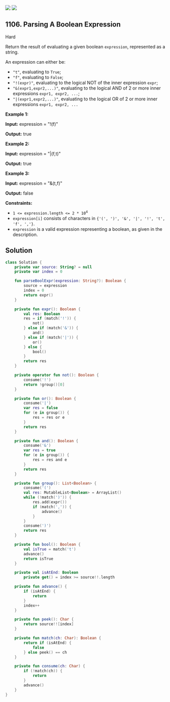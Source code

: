 [![](https://img.shields.io/github/stars/javadev/LeetCode-in-Kotlin?label=Stars&style=flat-square)](https://github.com/javadev/LeetCode-in-Kotlin)
[![](https://img.shields.io/github/forks/javadev/LeetCode-in-Kotlin?label=Fork%20me%20on%20GitHub%20&style=flat-square)](https://github.com/javadev/LeetCode-in-Kotlin/fork)

## 1106\. Parsing A Boolean Expression

Hard

Return the result of evaluating a given boolean `expression`, represented as a string.

An expression can either be:

*   `"t"`, evaluating to `True`;
*   `"f"`, evaluating to `False`;
*   `"!(expr)"`, evaluating to the logical NOT of the inner expression `expr`;
*   `"&(expr1,expr2,...)"`, evaluating to the logical AND of 2 or more inner expressions `expr1, expr2, ...`;
*   `"|(expr1,expr2,...)"`, evaluating to the logical OR of 2 or more inner expressions `expr1, expr2, ...`

**Example 1:**

**Input:** expression = "!(f)"

**Output:** true

**Example 2:**

**Input:** expression = "\|(f,t)"

**Output:** true

**Example 3:**

**Input:** expression = "&(t,f)"

**Output:** false

**Constraints:**

*   <code>1 <= expression.length <= 2 * 10<sup>4</sup></code>
*   `expression[i]` consists of characters in `{'(', ')', '&', '|', '!', 't', 'f', ','}`.
*   `expression` is a valid expression representing a boolean, as given in the description.

## Solution

```kotlin
class Solution {
    private var source: String? = null
    private var index = 0

    fun parseBoolExpr(expression: String?): Boolean {
        source = expression
        index = 0
        return expr()
    }

    private fun expr(): Boolean {
        val res: Boolean
        res = if (match('!')) {
            not()
        } else if (match('&')) {
            and()
        } else if (match('|')) {
            or()
        } else {
            bool()
        }
        return res
    }

    private operator fun not(): Boolean {
        consume('!')
        return !group()[0]
    }

    private fun or(): Boolean {
        consume('|')
        var res = false
        for (e in group()) {
            res = res or e
        }
        return res
    }

    private fun and(): Boolean {
        consume('&')
        var res = true
        for (e in group()) {
            res = res and e
        }
        return res
    }

    private fun group(): List<Boolean> {
        consume('(')
        val res: MutableList<Boolean> = ArrayList()
        while (!match(')')) {
            res.add(expr())
            if (match(',')) {
                advance()
            }
        }
        consume(')')
        return res
    }

    private fun bool(): Boolean {
        val isTrue = match('t')
        advance()
        return isTrue
    }

    private val isAtEnd: Boolean
        private get() = index >= source!!.length

    private fun advance() {
        if (isAtEnd) {
            return
        }
        index++
    }

    private fun peek(): Char {
        return source!![index]
    }

    private fun match(ch: Char): Boolean {
        return if (isAtEnd) {
            false
        } else peek() == ch
    }

    private fun consume(ch: Char) {
        if (!match(ch)) {
            return
        }
        advance()
    }
}
```